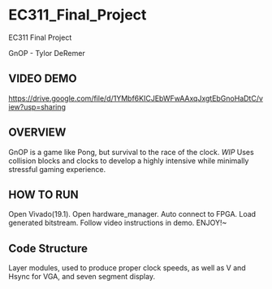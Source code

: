 # EC311_Final_Project
EC311 Final Project

GnOP - Tylor DeRemer

VIDEO DEMO
----------------------------------------------------------------------------------
https://drive.google.com/file/d/1YMbf6KICJEbWFwAAxqJxgtEbGnoHaDtC/view?usp=sharing

OVERVIEW
----------------------------------------------------------------------------------
GnOP is a game like Pong, but survival to the race of the clock. *WIP*
Uses collision blocks and clocks to develop a highly intensive while
minimally stressful gaming experience.

HOW TO RUN
-----------------------------------------------------------------------------------
Open Vivado(19.1).
Open hardware_manager.
Auto connect to FPGA.
Load generated bitstream.
Follow video instructions in demo.
ENJOY!~

Code Structure
-----------------------------------------------------------------------------------
Layer modules, used to produce proper clock speeds, as well as V and Hsync for VGA,
and seven segment display.
